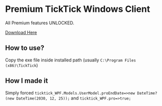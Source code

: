 # Premium TickTick Windows Client

All Premium features UNLOCKED.

[Download Here](https://github.com/yazdipour/cracked-ticktick-windows/releases)

## How to use? 

Copy the exe file inside installed path (usually `C:\Program Files (x86)\TickTick`)

## How I made it

Simply forced `ticktick_WPF.Models.UserModel.proEndDate=>new DateTime?(new DateTime(2030, 12, 25));` and `ticktick_WPF.pro=>true;`
